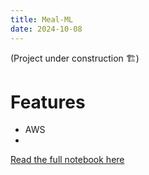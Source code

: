 ```yaml
---
title: Meal-ML
date: 2024-10-08
---
```

(Project under construction 🏗️)

# Features 
- AWS
- 

[Read the full notebook here]()

